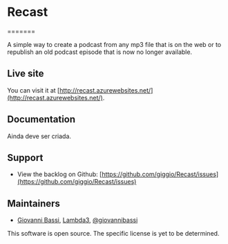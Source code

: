 ﻿# Recast
=======

A simple way to create a podcast from any mp3 file that is on the web or to republish an old podcast episode that is now no longer available.

## Live site

You can visit it at [http://recast.azurewebsites.net/](http://recast.azurewebsites.net/).

## Documentation

Ainda deve ser criada.

## Support

* View the backlog on Github: [https://github.com/giggio/Recast/issues](https://github.com/giggio/Recast/issues)

## Maintainers

* [Giovanni Bassi](http://blog.lambda3.com.br/L3/giovannibassi/), [Lambda3](http://www.lambda3.com.br), [@giovannibassi](http://twitter.com/giovannibassi)

This software is open source. The specific license is yet to be determined.